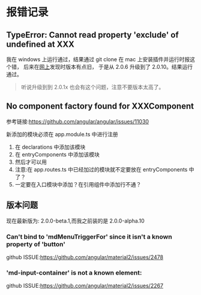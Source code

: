 # 报错记录

## TypeError: Cannot read property 'exclude' of undefined at XXX
我在 windows 上运行通过，结果通过 git clone 在 mac 上安装插件并运行时报这个错，
后来在[网上](http://www.cnblogs.com/czaiz/p/6278191.html)发现时版本有点旧，
于是从 2.0.6 升级到了 2.0.10。结果运行通过。
> 听说升级到到 2.0.1x 也会有这个问题，注意不要版本太高了。

## No component factory found for XXXComponent
参考链接:https://github.com/angular/angular/issues/11030

新添加的模块必须在 app.module.ts 中进行注册
1. 在 declarations 中添加该模块
2. 在 entryComponents 中添加该模块
3. 然后才可以用
4. 注意:在 app.routes.ts 中已经加过的模块就不定要放在 entryComponents 中了？
5. 一定要在入口模块中添加？在引用组件中添加行不通？

## 版本问题
现在最新版为: 2.0.0-beta.1,而我之前装的是 2.0.0-alpha.10 
### Can't bind to 'mdMenuTriggerFor' since it isn't a known property of 'button'
github ISSUE:https://github.com/angular/material2/issues/2478  


### 'md-input-container' is not a known element:
github ISSUE:https://github.com/angular/material2/issues/2267